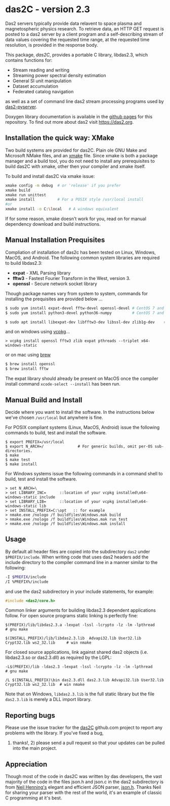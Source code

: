 # das2C - version 2.3


Das2 servers typically provide data relavent to space plasma and magnetospheric
physics research.  To retrieve data, an HTTP GET request is posted to a das2 
server by a client program and a self-describing stream of data values covering
the requested time range, at the requested time resolution, is provided in the
response body.

This package, *das2C*, provides a portable C library, libdas2.3, which contains
functions for: 

  * Stream reading and writing
  * Streaming power spectral density estimation
  * General SI unit manipulation
  * Dataset accumulation
  * Federated catalog navigation
  
as well as a set of command line das2 stream processing programs used by [das2-pyserver](https://github.com/das-developers/das2-pyserver).

Doxygen library documentation is available in the [github pages](https://das-developers.github.io/das2C/) for 
this repository.  To find out more about das2 visit https://das2.org.

## Installation the quick way: XMake

Two build systems are provided for das2C.  Plain ole GNU Make and Microsoft NMake files, and an [xmake](https://github.com/xmake-io/xmake) file.  Since xmake is both a package manager and a build tool, you do not need to install any prerequisites to build das2C with xmake, other then your compiler and xmake itself.

To build and install das2C via xmake issue:
```bash
xmake config -m debug  # or 'release' if you prefer
xmake build
xmake run unittest
xmake install          # For a POSIX style /usr/local install
#or
xmake install -o C:\local   # A windows equivalent
```

If for some reason, xmake doesn't work for you, read on for manual dependency download and build instructions.

## Manual Installation Prequisites

Compliation of installation of das2c has been tested on Linux, Windows,
MacOS, and Android.  The following common system libraries are required to
build libdas2.3:

  * **expat** - XML Parsing library
  * **fftw3** - Fastest Fourier Transform in the West, version 3.
  * **openssl** - Secure network socket library
 
Though package names vary from system to system, commands for installing the
prequisites are provided below \.\.\.
```bash
$ sudo yum install expat-devel fftw-devel openssl-devel # CentOS 7 and similar
$ sudo yum install python3-devel python36-numpy         # CentOS 7 and similar

$ sudo apt install libexpat-dev libfftw3-dev libssl-dev zlib1g-dev    # Debian 9 and similar
```
and on windows using [vcpkg](https://github.com/microsoft/vcpkg)\.\.\.
```batchfile
> vcpkg install openssl fftw3 zlib expat pthreads --triplet x64-windows-static
```
or on mac using [brew](https://brew.sh)
```bash
$ brew install openssl
$ brew install fftw
```
The expat library should already be present on MacOS once the compiler install
command `xcode-select --install` has been run.

## Manual Build and Install

Decide where you want to install the software.  In the instructions below we've
chosen `/usr/local` but anywhere is fine. 

For POSIX compliant systems (Linux, MacOS, Android) issue the following commands
to build, test and install the software.

```
$ export PREFIX=/usr/local
$ export N_ARCH=/               # For generic builds, omit per-OS sub-directories.
$ make
$ make test
$ make install
```

For Windows systems issue the following commands in a command shell to build, test
and install the software.

```batchfile
> set N_ARCH=\
> set LIBRARY_INC=      ::location of your vcpkg installed\x64-windows-static include 
> set LIBRARY_LIB=      ::location of your vcpkg installed\x64-windows-static lib
> set INSTALL_PREFIX=C:\opt   :: for example
> nmake.exe /nologo /f buildfiles\Windows.mak build
> nmake.exe /nologo /f buildfiles\Windows.mak run_test
> nmake.exe /nologo /f buildfiles\Windows.mak install
```

## Usage

By default all header files are copied into the subdirectory `das2` under
`$PREFIX/include`.  When writing code that uses das2 headers add the include
directory to the compiler command line in a manner similar to the following:
```bash
-I $PREFIX/include 
/I %PREFIX%/include
```
and use the das2 subdirectory in your include statements, for example:
```C
#include <das2/core.h>
```
Common linker arguments for building libdas2.3 dependent applications follow.
For open source programs static linking is perfectly fine:

```make
$(PREFIX)/lib/libdas2.3.a -lexpat -lssl -lcrypto -lz -lm -lpthread                      # gnu make

$(INSTALL_PREFIX)/lib/libdas2.3.lib  Advapi32.lib User32.lib Crypt32.lib ws2_32.lib     # win nmake
```

For closed source applications, link against shared das2 objects (i.e. libdas2.3.so
or das2.3.dll) as required by the LGPL:

```make
-L$(PREFIX)/lib -ldas2.3 -lexpat -lssl -lcrypto -lz -lm -lpthread                       # gnu make

/L $(INSTALL_PREFIX)\bin das2.3.dll das2.3.lib Advapi32.lib User32.lib Crypt32.lib ws2_32.lib  # win nmake
```

Note that on Windows, `libdas2.3.lib` is the full static library but the file
`das2.3.lib` is merely a DLL import library.

## Reporting bugs
Please use the issue tracker for the [das2C](https://github.com/das-developers/das2C/issues) 
github.com project to report any problems with the library.  If you've fixed a bug, 
1) thanks!, 2) please send a pull request so that your updates can be pulled into
the main project.

## Appreciation
Though most of the code in das2C was written by das developers, the vast majority
of the code in the files json.h and json.c in the das2 subdirectory is from 
[Neil Henning's](https://github.com/sheredom) elegant and efficient JSON parser, 
[json.h](https://github.com/sheredom/json.h).  Thanks Neil for sharing your
parser with the rest of the world, it's an example of classic C programming at
it's best.

